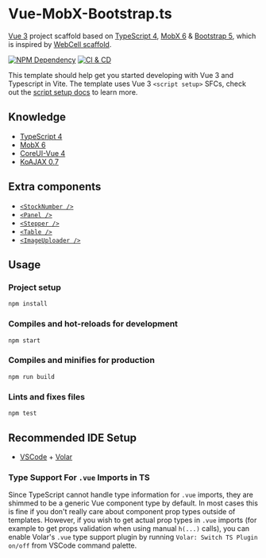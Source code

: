 # Vue-MobX-Bootstrap.ts

[Vue 3][1] project scaffold based on [TypeScript 4][2], [MobX 6][3] & [Bootstrap 5][4],
which is inspired by [WebCell scaffold][5].

[![NPM Dependency](https://david-dm.org/idea2app/Vue-MobX-Bootstrap-ts.svg)][6]
[![CI & CD](https://github.com/idea2app/Vue-MobX-Bootstrap-ts/workflows/CI%20&%20CD/badge.svg)][7]

This template should help get you started developing with Vue 3 and Typescript in Vite. The template uses Vue 3 `<script setup>` SFCs, check out the [script setup docs](https://v3.vuejs.org/api/sfc-script-setup.html#sfc-script-setup) to learn more.

## Knowledge

- [TypeScript 4][2]
- [MobX 6][3]
- [CoreUI-Vue 4](https://coreui.io/vue/docs/)
- [KoAJAX 0.7](https://github.com/EasyWebApp/KoAJAX)

## Extra components

- [`<StockNumber />`](src/components/StockNumber.vue)
- [`<Panel />`](src/components/Panel.vue)
- [`<Stepper />`](src/components/Stepper.vue)
- [`<Table />`](src/components/Table.vue)
- [`<ImageUploader />`](src/components/ImageUploader.vue)

## Usage

### Project setup

```Shell
npm install
```

### Compiles and hot-reloads for development

```Shell
npm start
```

### Compiles and minifies for production

```Shell
npm run build
```

### Lints and fixes files

```Shell
npm test
```

## Recommended IDE Setup

- [VSCode][8] + [Volar][9]

### Type Support For `.vue` Imports in TS

Since TypeScript cannot handle type information for `.vue` imports, they are shimmed to be a generic Vue component type by default. In most cases this is fine if you don't really care about component prop types outside of templates. However, if you wish to get actual prop types in `.vue` imports (for example to get props validation when using manual `h(...)` calls), you can enable Volar's `.vue` type support plugin by running `Volar: Switch TS Plugin on/off` from VSCode command palette.

[1]: https://vuejs.org/
[2]: https://www.typescriptlang.org/
[3]: https://mobx.js.org/
[4]: https://getbootstrap.com/
[5]: https://github.com/EasyWebApp/scaffold
[6]: https://david-dm.org/idea2app/Vue-MobX-Bootstrap-ts
[7]: https://github.com/idea2app/Vue-MobX-Bootstrap-ts/actions
[8]: https://code.visualstudio.com/
[9]: https://marketplace.visualstudio.com/items?itemName=johnsoncodehk.volar
